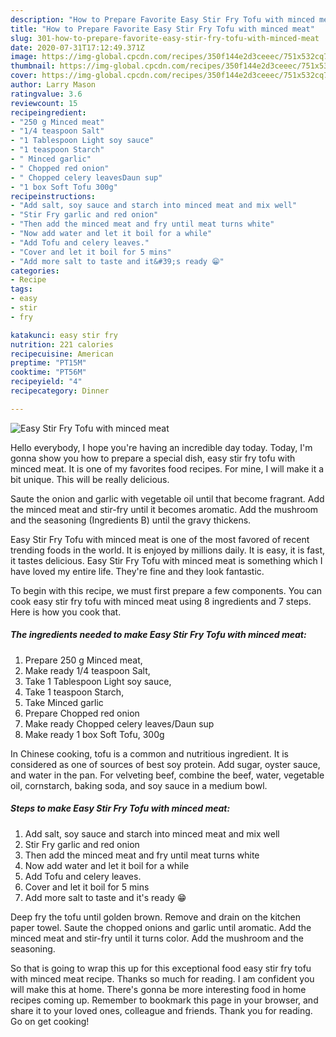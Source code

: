 ```yaml
---
description: "How to Prepare Favorite Easy Stir Fry Tofu with minced meat"
title: "How to Prepare Favorite Easy Stir Fry Tofu with minced meat"
slug: 301-how-to-prepare-favorite-easy-stir-fry-tofu-with-minced-meat
date: 2020-07-31T17:12:49.371Z
image: https://img-global.cpcdn.com/recipes/350f144e2d3ceeec/751x532cq70/easy-stir-fry-tofu-with-minced-meat-recipe-main-photo.jpg
thumbnail: https://img-global.cpcdn.com/recipes/350f144e2d3ceeec/751x532cq70/easy-stir-fry-tofu-with-minced-meat-recipe-main-photo.jpg
cover: https://img-global.cpcdn.com/recipes/350f144e2d3ceeec/751x532cq70/easy-stir-fry-tofu-with-minced-meat-recipe-main-photo.jpg
author: Larry Mason
ratingvalue: 3.6
reviewcount: 15
recipeingredient:
- "250 g Minced meat"
- "1/4 teaspoon Salt"
- "1 Tablespoon Light soy sauce"
- "1 teaspoon Starch"
- " Minced garlic"
- " Chopped red onion"
- " Chopped celery leavesDaun sup"
- "1 box Soft Tofu 300g"
recipeinstructions:
- "Add salt, soy sauce and starch into minced meat and mix well"
- "Stir Fry garlic and red onion"
- "Then add the minced meat and fry until meat turns white"
- "Now add water and let it boil for a while"
- "Add Tofu and celery leaves."
- "Cover and let it boil for 5 mins"
- "Add more salt to taste and it&#39;s ready 😁"
categories:
- Recipe
tags:
- easy
- stir
- fry

katakunci: easy stir fry 
nutrition: 221 calories
recipecuisine: American
preptime: "PT15M"
cooktime: "PT56M"
recipeyield: "4"
recipecategory: Dinner

---
```



![Easy Stir Fry Tofu with minced meat](https://img-global.cpcdn.com/recipes/350f144e2d3ceeec/751x532cq70/easy-stir-fry-tofu-with-minced-meat-recipe-main-photo.jpg)

Hello everybody, I hope you're having an incredible day today. Today, I'm gonna show you how to prepare a special dish, easy stir fry tofu with minced meat. It is one of my favorites food recipes. For mine, I will make it a bit unique. This will be really delicious.

Saute the onion and garlic with vegetable oil until that become fragrant. Add the minced meat and stir-fry until it becomes aromatic. Add the mushroom and the seasoning (Ingredients B) until the gravy thickens.

Easy Stir Fry Tofu with minced meat is one of the most favored of recent trending foods in the world. It is enjoyed by millions daily. It is easy, it is fast, it tastes delicious. Easy Stir Fry Tofu with minced meat is something which I have loved my entire life. They're fine and they look fantastic.


To begin with this recipe, we must first prepare a few components. You can cook easy stir fry tofu with minced meat using 8 ingredients and 7 steps. Here is how you cook that.

<!--inarticleads1-->

##### The ingredients needed to make Easy Stir Fry Tofu with minced meat:

1. Prepare 250 g Minced meat,
1. Make ready 1/4 teaspoon Salt,
1. Take 1 Tablespoon Light soy sauce,
1. Take 1 teaspoon Starch,
1. Take  Minced garlic
1. Prepare  Chopped red onion
1. Make ready  Chopped celery leaves/Daun sup
1. Make ready 1 box Soft Tofu, 300g


In Chinese cooking, tofu is a common and nutritious ingredient. It is considered as one of sources of best soy protein. Add sugar, oyster sauce, and water in the pan. For velveting beef, combine the beef, water, vegetable oil, cornstarch, baking soda, and soy sauce in a medium bowl. 

<!--inarticleads2-->

##### Steps to make Easy Stir Fry Tofu with minced meat:

1. Add salt, soy sauce and starch into minced meat and mix well
1. Stir Fry garlic and red onion
1. Then add the minced meat and fry until meat turns white
1. Now add water and let it boil for a while
1. Add Tofu and celery leaves.
1. Cover and let it boil for 5 mins
1. Add more salt to taste and it&#39;s ready 😁


Deep fry the tofu until golden brown. Remove and drain on the kitchen paper towel. Saute the chopped onions and garlic until aromatic. Add the minced meat and stir-fry until it turns color. Add the mushroom and the seasoning. 

So that is going to wrap this up for this exceptional food easy stir fry tofu with minced meat recipe. Thanks so much for reading. I am confident you will make this at home. There's gonna be more interesting food in home recipes coming up. Remember to bookmark this page in your browser, and share it to your loved ones, colleague and friends. Thank you for reading. Go on get cooking!
